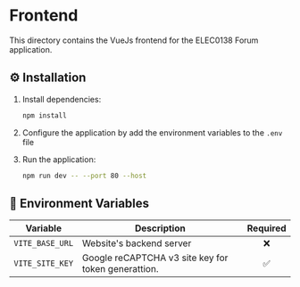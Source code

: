 # Frontend

This directory contains the VueJs frontend for the ELEC0138 Forum application.

## ⚙️ Installation

1. Install dependencies:
   ```bash
   npm install
   ```

2. Configure the application by add the environment variables to the `.env` file 

3. Run the application:
   ```bash
   npm run dev -- --port 80 --host
   ```


## 🔐 Environment Variables

| Variable               | Description                                          | Required |
| ---------------------- | ---------------------------------------------------- | :------: |
| `VITE_BASE_URL` | Website's backend server  |    ❌     |
| `VITE_SITE_KEY` | Google reCAPTCHA v3 site key for token generattion.  |    ✅     |


